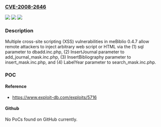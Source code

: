 ### [CVE-2008-2646](https://cve.mitre.org/cgi-bin/cvename.cgi?name=CVE-2008-2646)
![](https://img.shields.io/static/v1?label=Product&message=n%2Fa&color=blue)
![](https://img.shields.io/static/v1?label=Version&message=n%2Fa&color=blue)
![](https://img.shields.io/static/v1?label=Vulnerability&message=n%2Fa&color=brighgreen)

### Description

Multiple cross-site scripting (XSS) vulnerabilities in meBiblio 0.4.7 allow remote attackers to inject arbitrary web script or HTML via the (1) sql parameter to dbadd.inc.php, (2) InsertJournal parameter to add_journal_mask.inc.php, (3) InsertBibliography parameter to insert_mask.inc.php, and (4) LabelYear parameter to search_mask.inc.php.

### POC

#### Reference
- https://www.exploit-db.com/exploits/5716

#### Github
No PoCs found on GitHub currently.

